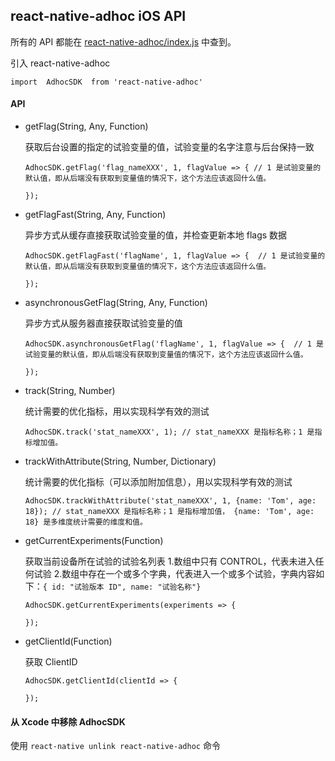 ## react-native-adhoc iOS API


所有的 API 都能在 [react-native-adhoc/index.js](../index.js) 中查到。

引入 react-native-adhoc

```
import  AdhocSDK  from 'react-native-adhoc'
```

#### API

- getFlag(String, Any, Function)

  获取后台设置的指定的试验变量的值，试验变量的名字注意与后台保持一致
  
  ```
  AdhocSDK.getFlag('flag_nameXXX', 1, flagValue => { // 1 是试验变量的默认值，即从后端没有获取到变量值的情况下，这个方法应该返回什么值。
  
  });
  ```
  
- getFlagFast(String, Any, Function)

  异步方式从缓存直接获取试验变量的值，并检查更新本地 flags 数据
  
  ```
  AdhocSDK.getFlagFast('flagName', 1, flagValue => {  // 1 是试验变量的默认值，即从后端没有获取到变量值的情况下，这个方法应该返回什么值。
  
  });
  ```
  
- asynchronousGetFlag(String, Any, Function)

  异步方式从服务器直接获取试验变量的值
  
  ```
  AdhocSDK.asynchronousGetFlag('flagName', 1, flagValue => {  // 1 是试验变量的默认值，即从后端没有获取到变量值的情况下，这个方法应该返回什么值。
  
  });
  ```
  
- track(String, Number)
  
  统计需要的优化指标，用以实现科学有效的测试
  
  ```
  AdhocSDK.track('stat_nameXXX', 1); // stat_nameXXX 是指标名称；1 是指标增加值。
  ```
  
- trackWithAttribute(String, Number, Dictionary)

  统计需要的优化指标（可以添加附加信息），用以实现科学有效的测试 

  ```
  AdhocSDK.trackWithAttribute('stat_nameXXX', 1, {name: 'Tom', age: 18}); // stat_nameXXX 是指标名称；1 是指标增加值， {name: 'Tom', age: 18} 是多维度统计需要的维度和值。
  ```
 
- getCurrentExperiments(Function)

   获取当前设备所在试验的试验名列表
   1.数组中只有 CONTROL，代表未进入任何试验
   2.数组中存在一个或多个字典，代表进入一个或多个试验，字典内容如下：``{ id: "试验版本 ID", name: "试验名称"}``
  
  ```
  AdhocSDK.getCurrentExperiments(experiments => {
  
  });
  ```
  
- getClientId(Function)
  
  获取 ClientID
  
  ```
  AdhocSDK.getClientId(clientId => {
  
  });
  ```

#### 从 Xcode 中移除 AdhocSDK 

使用 ``react-native unlink react-native-adhoc`` 命令
